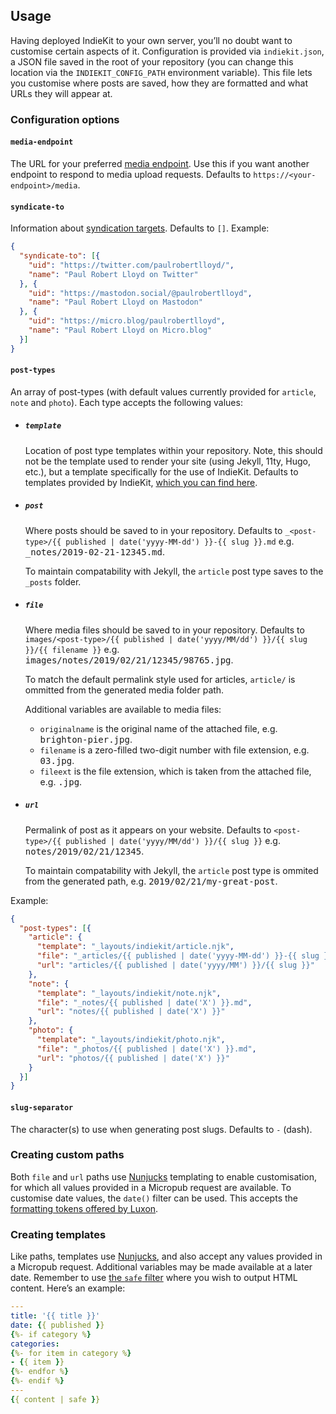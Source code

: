 ## Usage

Having deployed IndieKit to your own server, you’ll no doubt want to customise certain aspects of it. Configuration is provided via `indiekit.json`, a JSON file saved in the root of your repository (you can change this location via the `INDIEKIT_CONFIG_PATH` environment variable). This file lets you customise where posts are saved, how they are formatted and what URLs they will appear at.

### Configuration options

#### `media-endpoint`

The URL for your preferred [media endpoint](https://www.w3.org/TR/micropub/#media-endpoint). Use this if you want another endpoint to respond to media upload requests. Defaults to `https://<your-endpoint>/media`.

#### `syndicate-to`

Information about [syndication targets](https://www.w3.org/TR/micropub/#h-syndication-targets). Defaults to `[]`. Example:

```json
{
  "syndicate-to": [{
    "uid": "https://twitter.com/paulrobertlloyd/",
    "name": "Paul Robert Lloyd on Twitter"
  }, {
    "uid": "https://mastodon.social/@paulrobertlloyd",
    "name": "Paul Robert Lloyd on Mastodon"
  }, {
    "uid": "https://micro.blog/paulrobertlloyd",
    "name": "Paul Robert Lloyd on Micro.blog"
  }]
}
```

#### `post-types`

An array of post-types (with default values currently provided for `article`, `note` and `photo`). Each type accepts the following values:

* ##### `template`
  Location of post type templates within your repository. Note, this should not be the template used to render your site (using Jekyll, 11ty, Hugo, etc.), but a template specifically for the use of IndieKit. Defaults to templates provided by IndieKit, [which you can find here](https://github.com/paulrobertlloyd/indiekit/tree/master/app/templates).

* ##### `post`
  Where posts should be saved to in your repository. Defaults to `_<post-type>/{​{ published | date('yyyy-MM-dd') }}-{​{ slug }}.md` e.g. <samp>_notes/2019-02-21-12345.md</samp>.

  To maintain compatability with Jekyll, the `article` post type saves to the `_posts` folder.

* ##### `file`
  Where media files should be saved to in your repository. Defaults to `images/<post-type>/{​{ published | date('yyyy/MM/dd') }}/{​{ slug }}/{{ filename }}` e.g. <samp>images/notes/2019/02/21/12345/98765.jpg</samp>.

  To match the default permalink style used for articles, `article/` is ommitted from the generated media folder path.

  Additional variables are available to media files:

  * `originalname` is the original name of the attached file, e.g. <samp>brighton-pier.jpg</samp>.
  * `filename` is a zero-filled two-digit number with file extension, e.g. <samp>03.jpg</samp>.
  * `fileext` is the file extension, which is taken from the attached file, e.g. <samp>.jpg</samp>.

* ##### `url`
  Permalink of post as it appears on your website. Defaults to `<post-type>/{​{ published | date('yyyy/MM/dd') }}/{​{ slug }}` e.g. <samp>notes/2019/02/21/12345</samp>.

  To maintain compatability with Jekyll, the `article` post type is ommited from the generated path, e.g. <samp>2019/02/21/my-great-post</samp>.

Example:

```json
{
  "post-types": [{
    "article": {
      "template": "_layouts/indiekit/article.njk",
      "file": "_articles/{​{ published | date('yyyy-MM-dd') }}-{​{ slug }}.md",
      "url": "articles/{​{ published | date('yyyy/MM') }}/{​{ slug }}"
    },
    "note": {
      "template": "_layouts/indiekit/note.njk",
      "file": "_notes/{​{ published | date('X') }}.md",
      "url": "notes/{​{ published | date('X') }}"
    },
    "photo": {
      "template": "_layouts/indiekit/photo.njk",
      "file": "_photos/{​{ published | date('X') }}.md",
      "url": "photos/{​{ published | date('X') }}"
    }
  }]
}
```

#### `slug-separator`

The character(s) to use when generating post slugs. Defaults to `-` (dash).

### Creating custom paths

Both `file` and `url` paths use [Nunjucks](https://mozilla.github.io/nunjucks/) templating to enable customisation, for which all values provided in a Micropub request are available. To customise date values, the `date()` filter can be used. This accepts the [formatting tokens offered by Luxon](https://moment.github.io/luxon/docs/manual/formatting.html#table-of-tokens).

### Creating templates

Like paths, templates use [Nunjucks](https://mozilla.github.io/nunjucks/), and also accept any values provided in a Micropub request. Additional variables may be made available at a later date. Remember to use [the `safe` filter](https://mozilla.github.io/nunjucks/templating.html#safe) where you wish to output HTML content. Here’s an example:

```yaml
---
title: '{​{ title }}'
date: {​{ published }}
{%- if category %}
categories:
{%- for item in category %}
- {​{ item }}
{%- endfor %}
{%- endif %}
---
{​{ content | safe }}
```
